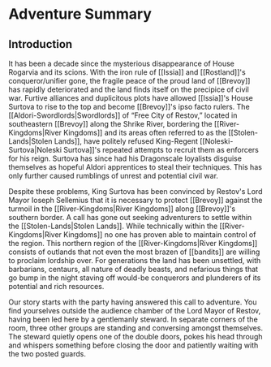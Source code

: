 # Adventure Summary
## Introduction
It has been a decade since the mysterious disappearance of House Rogarvia and its scions. With the iron rule of [[Issia]] and [[Rostland]]'s conqueror/unifier gone, the fragile peace of the proud land of [[Brevoy]] has rapidly deteriorated and the land finds itself on the precipice of civil war. Furtive alliances and duplicitous plots have allowed [[Issia]]'s House Surtova to rise to the top and become [[Brevoy]]'s ipso facto rulers. The [[Aldori-Swordlords|Swordlords]] of “Free City of Restov,” located in southeastern [[Brevoy]] along the Shrike River, bordering the [[River-Kingdoms|River Kingdoms]] and its areas often referred to as the [[Stolen-Lands|Stolen Lands]], have politely refused King-Regent [[Noleski-Surtova|Noleski Surtova]]'s repeated attempts to recruit them as enforcers for his reign. Surtova has since had his Dragonscale loyalists disguise themselves as hopeful Aldori apprentices to steal their techniques. This has only further caused rumblings of unrest and potential civil war.

Despite these problems, King Surtova has been convinced by Restov's Lord Mayor Ioseph Sellemius that it is necessary to protect [[Brevoy]] against the turmoil in the [[River-Kingdoms|River Kingdoms]] along [[Brevoy]]'s southern border. A call has gone out seeking adventurers to settle within the [[Stolen-Lands|Stolen Lands]]. While technically within the [[River-Kingdoms|River Kingdoms]] no one has proven able to maintain control of the region. This northern region of the [[River-Kingdoms|River Kingdoms]] consists of outlands that not even the most brazen of [[bandits]] are willing to proclaim lordship over. For generations the land has been unsettled, with barbarians, centaurs, all nature of deadly beasts, and nefarious things that go bump in the night staving off would-be conquerors and plunderers of its potential and rich resources.

Our story starts with the party having answered this call to adventure. You find yourselves outside the audience chamber of the Lord Mayor of Restov, having been led here by a gentlemanly steward. In separate corners of the room, three other groups are standing and conversing amongst themselves. The steward quietly opens one of the double doors, pokes his head through and whispers something before closing the door and patiently waiting with the two posted guards.